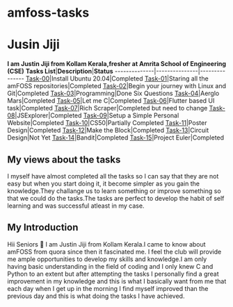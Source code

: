 # amfoss-tasks
# Jusin Jiji
**I am Justin Jiji from Kollam Kerala,fresher at Amrita School of Engineering (CSE)**
**Tasks List**|**Description**|**Status**
--------------|---------------|---------------
[Task-00](https://github.com/JustinJiji/amfoss-tasks/tree/main/task-00)|Install Ubuntu 20.04|Completed
[Task-01](https://github.com/JustinJiji/amfoss-tasks/tree/main/task-01)|Staring all the amFOSS repositories|Completed
[Task-02](https://github.com/JustinJiji/amfoss-tasks/tree/main/task-02)|Begin your journey with Linux and Git|Completed
[Task-03](https://github.com/JustinJiji/amfoss-tasks/tree/main/task-03)|Programming|Done Six Questions
[Task-04](https://github.com/JustinJiji/amfoss-tasks/tree/main/task-04)|Aerglo Mars|Completed
[Task-05](https://github.com/JustinJiji/amfoss-tasks/tree/main/task-05)|Let me C|Completed
[Task-06](https://github.com/JustinJiji/amfoss-tasks/tree/main/task-06)|Flutter based UI task|Completed
[Task-07](https://github.com/JustinJiji/amfoss-tasks/tree/main/task-07)|Rich Scraper|Completed but need to change
[Task-08](https://github.com/JustinJiji/amfoss-tasks/tree/main/task-08)|JSExplorer|Completed
[Task-09](https://github.com/JustinJiji/amfoss-tasks/tree/main/task-09)|Setup a Simple Personal Website|Completed
[Task-10](https://github.com/JustinJiji/amfoss-tasks/tree/main/task-10)|CS50|Partially Completed
[Task-11](https://github.com/JustinJiji/amfoss-tasks/tree/main/task-11)|Poster Design|Completed
[Task-12](https://github.com/JustinJiji/amfoss-tasks/tree/main/task-12)|Make the Block|Completed 
[Task-13](https://github.com/JustinJiji/amfoss-tasks/tree/main/task-13)|Circuit Design|Not Yet
[Task-14](https://github.com/JustinJiji/amfoss-tasks/tree/main/task-14)|Bandit|Completed
[Task-15](https://github.com/JustinJiji/amfoss-tasks/tree/main/task-15)|Project Euler|Completed
## My views about the tasks
I myself have almost completed all the tasks so I can say that they are not easy but when you start doing it, it become simpler as you gain
the knowledge.They challange us to learn something or improve something so that we could do the tasks.The tasks are perfect to develop 
the habit of self learning and was successful atleast in my case.
## My Introduction
Hii Seniors :pray: I am Justin Jiji from Kollam Kerala.I came to know about amFOSS from quora since then it fascinated me.
I feel the club will provide me ample opportunities to develop my skills and knowledge.I am only having basic understanding in the field of coding and I only knew 
C and Python to an extent but after attempting the tasks I personally find a great improvement in my knowledge and this is what I basically want from 
me that each day when I get up in the morning I find myself improved than the previous day and this is what doing the tasks I have achieved.
